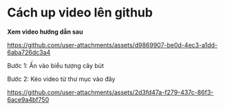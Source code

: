 # Cách up video lên github

**Xem video hướng dẫn sau**

https://github.com/user-attachments/assets/d9869907-be0d-4ec3-a1dd-6aba726dc3a4


Bước 1: Ấn vào biểu tượng cây bút

Bước 2: Kéo video từ thư mục vào đây


https://github.com/user-attachments/assets/2d3fd47a-f279-437c-86f3-6ace9a4bf750

